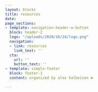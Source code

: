 ```yaml
---
layout: blocks
title: resources
date: 
page_sections:
- template: navigation-header-w-button
  block: header-2
  logo: "/uploads/2020/10/24/logo.png"
  navigation:
  - link: resources
    link_text: ''
  cta:
    url: ''
    button_text: ''
- template: simple-footer
  block: footer-1
  content: organized by alex halbeisen ❤️

---
```

